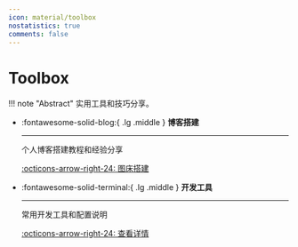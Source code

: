 ```yaml
---
icon: material/toolbox
nostatistics: true
comments: false
---
```


# Toolbox


!!! note "Abstract"
    实用工具和技巧分享。

<div class="grid cards" markdown>

-   :fontawesome-solid-blog:{ .lg .middle } __博客搭建__

    ---
    
    个人博客搭建教程和经验分享
    
    [:octicons-arrow-right-24: 图床搭建](blog/图床搭建.md)

-   :fontawesome-solid-terminal:{ .lg .middle } __开发工具__

    ---
    
    常用开发工具和配置说明
    
    [:octicons-arrow-right-24: 查看详情](dev-tools/)
</div>
